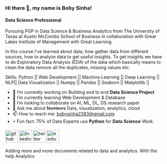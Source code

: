 ### Hi there 👋, my name is **Boby Sinha!**
#### Data Science Professional
Pursuing PGP in Data Science & Business Analytics from The University of Texas at Austin McCombs School of Business in collaboration with Great Lakes Institute of Management with Great Learning.

In this course I've learned about data, how gather data from different sources, how to analyze data to get useful insights. To get insights we have to do Exploratory Data Analysis (EDA) of the data which basically means to clean the data remove all the duplicates, missing values etc.

Skills: Python || Web Development || Machine Learning || Deep Learning || NLP|| Data Visualization || Numpy || Pandas || Seaborn || Matplotlib ||

- 🔭 I’m currently working on Building end to end **Data Science Project** 
- 🌱 I’m currently learning Web Development & Database 
- 👯 I’m looking to collaborate on AI, ML, DL, DS research paper 
- 💬 Ask me about ~~Numbers~~ Data, visualization, analytics, cloud 
- 📫 How to reach me: bobysinha2383@gmail.com 
- ⚡ Fun fact: 75% of Data Experts use **Python** for **Data Science** Work. 


[<img src='https://cdn.jsdelivr.net/npm/simple-icons@3.0.1/icons/github.svg' alt='github' height='40'>](https://github.com/github.com/bobysinha17)  [<img src='https://cdn.jsdelivr.net/npm/simple-icons@3.0.1/icons/linkedin.svg' alt='linkedin' height='40'>](https://www.linkedin.com/in/linkedin.com/in/bobysinha/)  [<img src='https://cdn.jsdelivr.net/npm/simple-icons@3.0.1/icons/twitter.svg' alt='twitter' height='40'>](https://twitter.com/bobysinha2383)  [<img src='https://cdn.jsdelivr.net/npm/simple-icons@3.0.1/icons/medium.svg' alt='medium' height='40'>](@bobysinha2383)  

Adding more and more documents related to data and analytics. With the help Analytics 
